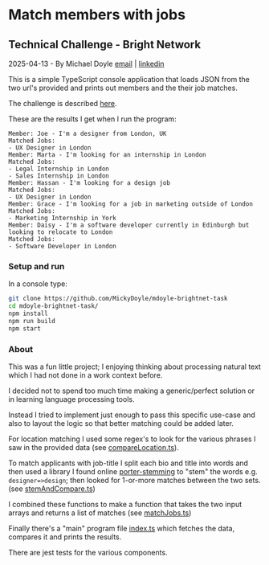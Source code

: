 # Match members with jobs

## Technical Challenge - Bright Network

2025-04-13 - By Michael Doyle [email](mailto:mdoyle@mdoyle.org) | [linkedin](https://www.linkedin.com/in/mdoyle/)

This is a simple TypeScript console application that loads JSON from the two url's provided and prints out members and the their job matches.

The challenge is described [here](./challenge.md).

These are the results I get when I run the program:

```
Member: Joe - I'm a designer from London, UK
Matched Jobs:
- UX Designer in London
Member: Marta - I'm looking for an internship in London
Matched Jobs:
- Legal Internship in London
- Sales Internship in London
Member: Hassan - I'm looking for a design job
Matched Jobs:
- UX Designer in London
Member: Grace - I'm looking for a job in marketing outside of London
Matched Jobs:
- Marketing Internship in York
Member: Daisy - I'm a software developer currently in Edinburgh but looking to relocate to London
Matched Jobs:
- Software Developer in London

```

### Setup and run

In a console type:

```bash
git clone https://github.com/MickyDoyle/mdoyle-brightnet-task
cd mdoyle-brightnet-task/
npm install
npm run build
npm start
```

### About

This was a fun little project; I enjoying thinking about processing natural text which I had not done in a work context before.

I decided not to spend too much time making a generic/perfect solution or in learning language processing tools.

Instead I tried to implement just enough to pass this specific use-case and also to layout the logic so that better matching could be added later.

For location matching I used some regex's to look for the various phrases I saw in the provided data (see [compareLocation.ts](src/comparer/compareLocation.ts)).

To match applicants with job-title I split each bio and title into words and then used a library I found online [porter-stemming](https://github.com/maxpatiiuk/porter-stemming) to "stem" the words e.g. `designer=>design`; then looked for 1-or-more matches between the two sets. (see [stemAndCompare.ts](./src/comparer/stemAndCompare.ts))

I combined these functions to make a function that takes the two input arrays and returns a list of matches (see [matchJobs.ts](./src/comparer/matchJobs.ts))

Finally there's a "main" program file [index.ts](./src/index.ts) which fetches the data, compares it and prints the results.

There are jest tests for the various components.
